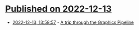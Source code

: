 # [Published on 2022-12-13](index.md)

* [2022-12-13, 13:58:57](https://news.ycombinator.com/item?id=33968888) - [A trip through the Graphics Pipeline](https://fgiesen.wordpress.com/2011/07/09/a-trip-through-the-graphics-pipeline-2011-index/)
